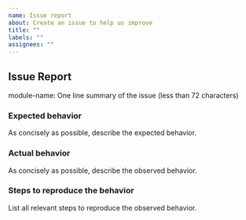 ```yaml
---
name: Issue report
about: Create an issue to help us improve
title: ""
labels: ""
assignees: ""
---
```


## Issue Report

module-name: One line summary of the issue (less than 72 characters)

### Expected behavior

As concisely as possible, describe the expected behavior.

### Actual behavior

As concisely as possible, describe the observed behavior.

### Steps to reproduce the behavior

List all relevant steps to reproduce the observed behavior.
